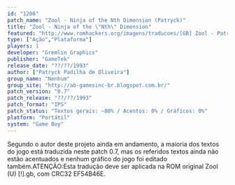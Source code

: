 ```yaml
---
id: "1208"
patch_name: "Zool - Ninja of the Nth Dimension (Patryck)"
title: "Zool - Ninja of the \"Nth\" Dimension"
featured: "http://www.romhackers.org/imagens/traducoes/[GB] Zool - Patryck - 1.png"
type: ["Ação","Plataforma"]
players: 1
developer: "Gremlin Graphics"
publisher: "GameTek"
release_date: "??/??/1993"
author: ["Patryck Padilha de Oliveira"]
group_name: "Nenhum"
group_site: "http://ab-gamesinc-br.blogspot.com.br/"
patch_version: "0.7"
patch_release: "??/??/1993"
patch_format: "IPS"
patch_status: "Textos gerais: ~80% / Acentos: 0% / Gráficos: 0%"
platform: "Portátil"
system: "Game Boy"
---
```


Segundo o autor deste projeto ainda em andamento, a maioria dos textos do jogo está traduzida neste patch 0.7, mas os referidos textos ainda não estão acentuados e nenhum gráfico do jogo foi editado também.ATENÇÃO:Esta tradução deve ser aplicada na ROM original Zool (U) [!].gb, com CRC32 EF54B46E.